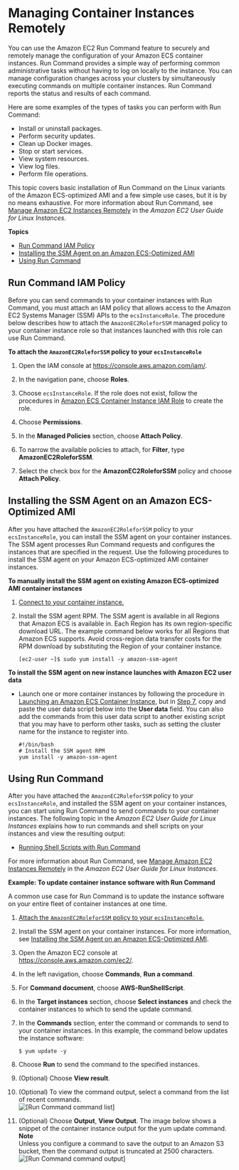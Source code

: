 # Managing Container Instances Remotely<a name="ec2-run-command"></a>

You can use the Amazon EC2 Run Command feature to securely and remotely manage the configuration of your Amazon ECS container instances\. Run Command provides a simple way of performing common administrative tasks without having to log on locally to the instance\. You can manage configuration changes across your clusters by simultaneously executing commands on multiple container instances\. Run Command reports the status and results of each command\.

Here are some examples of the types of tasks you can perform with Run Command:
+ Install or uninstall packages\.
+ Perform security updates\.
+ Clean up Docker images\.
+ Stop or start services\.
+ View system resources\.
+ View log files\.
+ Perform file operations\.

This topic covers basic installation of Run Command on the Linux variants of the Amazon ECS\-optimized AMI and a few simple use cases, but it is by no means exhaustive\. For more information about Run Command, see [Manage Amazon EC2 Instances Remotely](https://docs.aws.amazon.com/AWSEC2/latest/UserGuide/execute-remote-commands.html) in the *Amazon EC2 User Guide for Linux Instances*\.

**Topics**
+ [Run Command IAM Policy](#run_command_iam_policy)
+ [Installing the SSM Agent on an Amazon ECS\-Optimized AMI](#install_ssm_agent)
+ [Using Run Command](#using_run_command)

## Run Command IAM Policy<a name="run_command_iam_policy"></a>

Before you can send commands to your container instances with Run Command, you must attach an IAM policy that allows access to the Amazon EC2 Systems Manager \(SSM\) APIs to the `ecsInstanceRole`\. The procedure below describes how to attach the `AmazonEC2RoleforSSM` managed policy to your container instance role so that instances launched with this role can use Run Command\.

**To attach the `AmazonEC2RoleforSSM` policy to your `ecsInstanceRole`**

1. Open the IAM console at [https://console\.aws\.amazon\.com/iam/](https://console.aws.amazon.com/iam/)\.

1. In the navigation pane, choose **Roles**\. 

1. Choose `ecsInstanceRole`\. If the role does not exist, follow the procedures in [Amazon ECS Container Instance IAM Role](instance_IAM_role.md) to create the role\.

1. Choose **Permissions**\.

1. In the **Managed Policies** section, choose **Attach Policy**\.

1. To narrow the available policies to attach, for **Filter**, type **AmazonEC2RoleforSSM**\.

1. Select the check box for the **AmazonEC2RoleforSSM** policy and choose **Attach Policy**\.

## Installing the SSM Agent on an Amazon ECS\-Optimized AMI<a name="install_ssm_agent"></a>

After you have attached the `AmazonEC2RoleforSSM` policy to your `ecsInstanceRole`, you can install the SSM agent on your container instances\. The SSM agent processes Run Command requests and configures the instances that are specified in the request\. Use the following procedures to install the SSM agent on your Amazon ECS\-optimized AMI container instances\.

**To manually install the SSM agent on existing Amazon ECS\-optimized AMI container instances**

1. [Connect to your container instance\.](instance-connect.md)

1. Install the SSM agent RPM\. The SSM agent is available in all Regions that Amazon ECS is available in\. Each Region has its own region\-specific download URL\. The example command below works for all Regions that Amazon ECS supports\. Avoid cross\-region data transfer costs for the RPM download by substituting the Region of your container instance\.

   ```
   [ec2-user ~]$ sudo yum install -y amazon-ssm-agent
   ```

**To install the SSM agent on new instance launches with Amazon EC2 user data**
+ Launch one or more container instances by following the procedure in [Launching an Amazon ECS Container Instance](launch_container_instance.md), but in [Step 7](launch_container_instance.md#instance-launch-user-data-step), copy and paste the user data script below into the **User data** field\. You can also add the commands from this user data script to another existing script that you may have to perform other tasks, such as setting the cluster name for the instance to register into\.

  ```
  #!/bin/bash
  # Install the SSM agent RPM
  yum install -y amazon-ssm-agent
  ```

## Using Run Command<a name="using_run_command"></a>

After you have attached the `AmazonEC2RoleforSSM` policy to your `ecsInstanceRole`, and installed the SSM agent on your container instances, you can start using Run Command to send commands to your container instances\. The following topic in the *Amazon EC2 User Guide for Linux Instances* explains how to run commands and shell scripts on your instances and view the resulting output:
+ [Running Shell Scripts with Run Command](https://docs.aws.amazon.com/AWSEC2/latest/UserGuide/remote-commands-shellcript.html)

For more information about Run Command, see [Manage Amazon EC2 Instances Remotely](https://docs.aws.amazon.com/AWSEC2/latest/UserGuide/execute-remote-commands.html) in the *Amazon EC2 User Guide for Linux Instances*\.

**Example: To update container instance software with Run Command**

A common use case for Run Command is to update the instance software on your entire fleet of container instances at one time\.

1. [Attach the `AmazonEC2RoleforSSM` policy to your `ecsInstanceRole`\.](#run_command_iam_policy)

1. Install the SSM agent on your container instances\. For more information, see [Installing the SSM Agent on an Amazon ECS\-Optimized AMI](#install_ssm_agent)\.

1. Open the Amazon EC2 console at [https://console\.aws\.amazon\.com/ec2/](https://console.aws.amazon.com/ec2/)\.

1. In the left navigation, choose **Commands**, **Run a command**\.

1. For **Command document**, choose **AWS\-RunShellScript**\.

1. In the **Target instances** section, choose **Select instances** and check the container instances to which to send the update command\.

1. In the **Commands** section, enter the command or commands to send to your container instances\. In this example, the command below updates the instance software:

   ```
   $ yum update -y
   ```

1. Choose **Run** to send the command to the specified instances\.

1. \(Optional\) Choose **View result**\.

1. \(Optional\) To view the command output, select a command from the list of recent commands\.  
![\[Run Command command list\]](http://docs.aws.amazon.com/AmazonECS/latest/developerguide/images/command_list.png)

1. \(Optional\) Choose **Output**, **View Output**\. The image below shows a snippet of the container instance output for the yum update command\.
**Note**  
Unless you configure a command to save the output to an Amazon S3 bucket, then the command output is truncated at 2500 characters\.  
![\[Run Command command output\]](http://docs.aws.amazon.com/AmazonECS/latest/developerguide/images/run-command-output.png)
